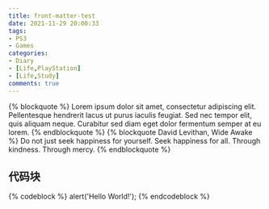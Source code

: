 ```yaml
---
title: front-matter-test
date: 2021-11-29 20:00:33
tags: 
- PS3
- Games
categories:
- Diary
- [Life,PlayStation]
- [Life,Study]
comments: true
---
```

{% blockquote %}
Lorem ipsum dolor sit amet, consectetur adipiscing elit. Pellentesque hendrerit lacus ut purus iaculis feugiat. Sed nec tempor elit, quis aliquam neque. Curabitur sed diam eget dolor fermentum semper at eu lorem.
{% endblockquote %}
{% blockquote David Levithan, Wide Awake %}
Do not just seek happiness for yourself. Seek happiness for all. Through kindness. Through mercy.
{% endblockquote %}
## 代码块
{% codeblock %}
alert('Hello World!');
{% endcodeblock %}
